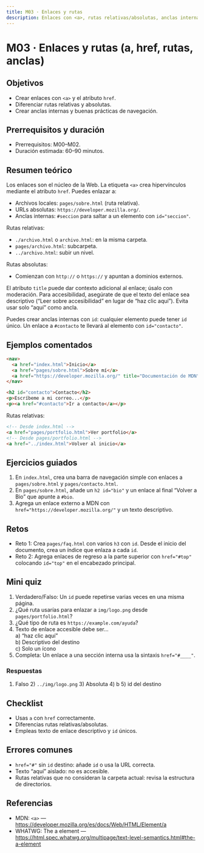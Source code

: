 ```yaml
---
title: M03 · Enlaces y rutas
description: Enlaces con <a>, rutas relativas/absolutas, anclas internas y buenas prácticas.
---
```


# M03 · Enlaces y rutas (a, href, rutas, anclas)

## Objetivos
- Crear enlaces con `<a>` y el atributo `href`.
- Diferenciar rutas relativas y absolutas.
- Crear anclas internas y buenas prácticas de navegación.

## Prerrequisitos y duración
- Prerrequisitos: M00–M02.
- Duración estimada: 60–90 minutos.

## Resumen teórico
Los enlaces son el núcleo de la Web. La etiqueta `<a>` crea hipervínculos mediante el atributo `href`. Puedes enlazar a:
- Archivos locales: `pages/sobre.html` (ruta relativa).
- URLs absolutas: `https://developer.mozilla.org/`.
- Anclas internas: `#seccion` para saltar a un elemento con `id="seccion"`.

Rutas relativas:
- `./archivo.html` o `archivo.html`: en la misma carpeta.
- `pages/archivo.html`: subcarpeta.
- `../archivo.html`: subir un nivel.

Rutas absolutas:
- Comienzan con `http://` o `https://` y apuntan a dominios externos.

El atributo `title` puede dar contexto adicional al enlace; úsalo con moderación. Para accesibilidad, asegúrate de que el texto del enlace sea descriptivo (“Leer sobre accesibilidad” en lugar de “haz clic aquí”). Evita usar solo “aquí” como ancla.

Puedes crear anclas internas con `id`: cualquier elemento puede tener `id` único. Un enlace a `#contacto` te llevará al elemento con `id="contacto"`.

## Ejemplos comentados

```html
<nav>
  <a href="index.html">Inicio</a>
  <a href="pages/sobre.html">Sobre mí</a>
  <a href="https://developer.mozilla.org/" title="Documentación de MDN">MDN</a>
</nav>

<h2 id="contacto">Contacto</h2>
<p>Escríbeme a mi correo...</p>
<p><a href="#contacto">Ir a contacto</a></p>
```

Rutas relativas:

```html
<!-- Desde index.html -->
<a href="pages/portfolio.html">Ver portfolio</a>
<!-- Desde pages/portfolio.html -->
<a href="../index.html">Volver al inicio</a>
```

## Ejercicios guiados
1) En `index.html`, crea una barra de navegación simple con enlaces a `pages/sobre.html` y `pages/contacto.html`.
2) En `pages/sobre.html`, añade un `h2 id="bio"` y un enlace al final “Volver a Bio” que apunte a `#bio`.
3) Agrega un enlace externo a MDN con `href="https://developer.mozilla.org/"` y un texto descriptivo.

## Retos
- Reto 1: Crea `pages/faq.html` con varios `h3` con `id`. Desde el inicio del documento, crea un índice que enlaza a cada `id`.
- Reto 2: Agrega enlaces de regreso a la parte superior con `href="#top"` colocando `id="top"` en el encabezado principal.

## Mini quiz
1) Verdadero/Falso: Un `id` puede repetirse varias veces en una misma página.  
2) ¿Qué ruta usarías para enlazar a `img/logo.png` desde `pages/portfolio.html`?  
3) ¿Qué tipo de ruta es `https://example.com/ayuda`?  
4) Texto de enlace accesible debe ser…  
   a) “haz clic aquí”  
   b) Descriptivo del destino  
   c) Solo un ícono  
5) Completa: Un enlace a una sección interna usa la sintaxis `href="#____"`.

### Respuestas
1) Falso  2) `../img/logo.png`  3) Absoluta  4) b  5) id del destino

## Checklist
- Usas `a` con `href` correctamente.
- Diferencias rutas relativas/absolutas.
- Empleas texto de enlace descriptivo y `id` únicos.

## Errores comunes
- `href="#"` sin `id` destino: añade `id` o usa la URL correcta.
- Texto “aquí” aislado: no es accesible.
- Rutas relativas que no consideran la carpeta actual: revisa la estructura de directorios.

## Referencias
- MDN: `<a>` — https://developer.mozilla.org/es/docs/Web/HTML/Element/a  
- WHATWG: The a element — https://html.spec.whatwg.org/multipage/text-level-semantics.html#the-a-element
